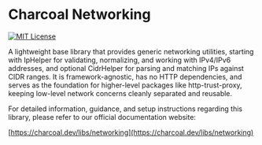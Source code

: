 # Charcoal Networking

[![MIT License](https://img.shields.io/badge/license-MIT-green.svg)](LICENSE)

A lightweight base library that provides generic networking utilities, starting with IpHelper for validating,
normalizing, and working with IPv4/IPv6 addresses, and optional CidrHelper for parsing and matching IPs against CIDR
ranges. It is framework-agnostic, has no HTTP dependencies, and serves as the foundation for higher-level packages like
http-trust-proxy, keeping low-level network concerns cleanly separated and reusable.

For detailed information, guidance, and setup instructions regarding this library, please refer to our official
documentation website:

[https://charcoal.dev/libs/networking](https://charcoal.dev/libs/networking)